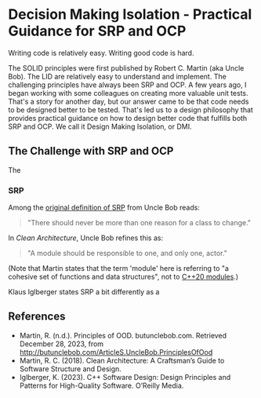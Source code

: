 # Decision Making Isolation - Practical Guidance for SRP and OCP

Writing code is relatively easy. Writing good code is hard.

The SOLID principles were first published by Robert C. Martin (aka Uncle Bob). The LID are relatively easy to understand and implement. The challenging principles have always been SRP and OCP. A few years ago, I began working with some colleagues on creating more valuable unit tests. That's a story for another day, but our answer came to be that code needs to be designed better to be tested. That's led us to a design philosophy that provides practical guidance on how to design better code that fulfills both SRP and OCP. We call it Design Making Isolation, or DMI.

## The Challenge with SRP and OCP

The 

### SRP

Among the [original definition of SRP](http://butunclebob.com/ArticleS.UncleBob.PrinciplesOfOod) from Uncle Bob reads:

> "There should never be more than one reason for a class to change."

In _Clean Architecture_, Uncle Bob refines this as:

> "A module should be responsible to one, and only one, actor."

(Note that Martin states that the term 'module' here is referring to "a cohesive set of functions and data structures", not to [C++20 modules](https://en.cppreference.com/w/cpp/language/modules).)

Klaus Iglberger states SRP a bit differently as a 


## References
- Martin, R. (n.d.). Principles of OOD. butunclebob.com. Retrieved December 28, 2023, from http://butunclebob.com/ArticleS.UncleBob.PrinciplesOfOod
- Martin, R. C. (2018). Clean Architecture: A Craftsman’s Guide to Software Structure and Design.
- Iglberger, K. (2023). C++ Software Design: Design Principles and Patterns for High-Quality Software. O’Reilly Media.
